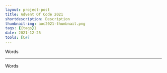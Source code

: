 ```yaml
---
layout: project-post
title: Advent Of Code 2021
shortdescription: Description
thumbnail-img: aoc2021-thumbnail.png
tags: {{tags}}
date: 2021-12-25
tools: [C#]
---
```


Words

***

Words